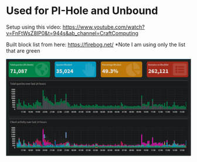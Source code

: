# Used for PI-Hole and Unbound

Setup using this video: https://www.youtube.com/watch?v=FnFtWsZ8IP0&t=944s&ab_channel=CraftComputing

Built block list from here: https://firebog.net/ *Note I am using only the list that are green

![Ad's Blocked](Farnsworth.JPG)
